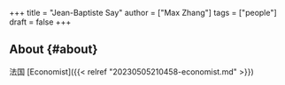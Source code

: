 +++
title = "Jean-Baptiste Say"
author = ["Max Zhang"]
tags = ["people"]
draft = false
+++

## About {#about}

法国 [Economist]({{< relref "20230505210458-economist.md" >}})

